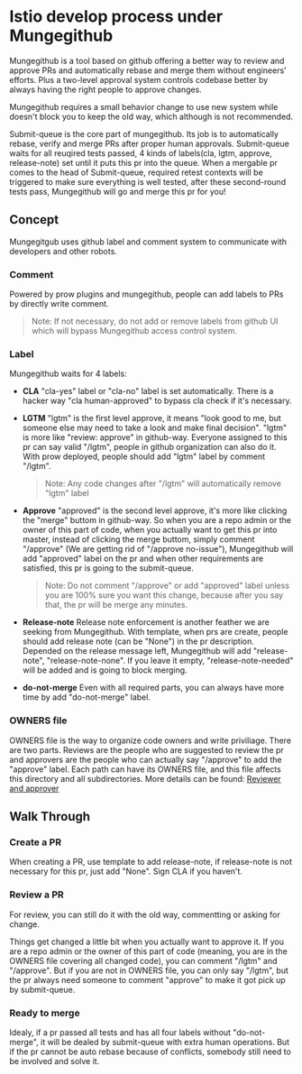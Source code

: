 # Istio develop process under Mungegithub

Mungegithub is a tool based on github offering a better way to review and approve PRs and automatically rebase and merge them without engineers' efforts. Plus a two-level approval system controls codebase better by always having the right people to approve changes. 

Mungegithub requires a small behavior change to use new system while doesn't block you to keep the old way, which although is not recommended.

Submit-queue is the core part of mungegithub. Its job is to automatically rebase, verify and merge PRs after proper human approvals.
Submit-queue waits for all reuqired tests passed, 4 kinds of labels(cla, lgtm, approve, release-note) set until it puts this pr into the queue. When a mergable pr comes to the head of Submit-queue, required retest contexts will be triggered to make sure everything is well tested, after these second-round tests pass, Mungegithub will go and merge this pr for you!

## Concept
Mungegitgub uses github label and comment system to communicate with developers and other robots.

### Comment
Powered by prow plugins and mungegithub, people can add labels to PRs by directly write comment. 

  >  Note: If not necessary, do not add or remove labels from github UI which will bypass Mungegithub access control system.

### Label
Mungegithub waits for 4 labels:
* **CLA** "cla-yes" label or "cla-no" label is set automatically. There is a hacker way "cla human-approved" to bypass cla check if it's necessary.
* **LGTM** "lgtm" is the first level approve, it means "look good to me, but someone else may need to take a look and make final decision". "lgtm" is more like "review: approve" in github-way. Everyone assigned to this pr can say valid "/lgtm", people in github organization can also do it. With prow deployed, people should add "lgtm" label by comment "/lgtm". 

  >  Note: Any code changes after "/lgtm" will automatically remove "lgtm" label
  
* **Approve** "approved" is the second level approve, it's more like clicking the "merge" buttom in github-way. So when you are a repo admin or the owner of this part of code, when you actually want to get this pr into master, instead of clicking the merge buttom, simply comment "/approve" (We are getting rid of "/approve no-issue"), Mungegithub will add "approved" label on the pr and when other requirements are satisfied, this pr is going to the submit-queue.

  >  Note: Do not comment "/approve" or add "approved" label unless you are 100% sure you want this change, because after you say that, the pr will be merge any minutes.
    
* **Release-note** Release note enforcement is another feather we are seeking from Mungegithub. With template, when prs are create, people should add release note (can be "None") in the pr description. Depended on the release message left, Mungegithub will add "release-note", "release-note-none". If you leave it empty, "release-note-needed" will be added and is going to block merging.

* **do-not-merge** Even with all required parts, you can always have more time by add "do-not-merge" label. 

### OWNERS file
OWNERS file is the way to organize code owners and write priviliage. There are two parts. Reviews are the people who are suggested to review the pr and approvers are the people who can actually say "/approve" to add the "approve" label. Each path can have its OWNERS file, and this file affects this directory and all subdirectories. More details can be found: [Reviewer and approver](https://github.com/kubernetes/test-infra/tree/master/mungegithub/mungers/approvers)

## Walk Through
### Create a PR
When creating a PR, use template to add release-note, if release-note is not necessary for this pr, just add "None". Sign CLA if you haven't. 

### Review a PR
For review, you can still do it with the old way, commentting or asking for change.

Things get changed a little bit when you actually want to approve it. If you are a repo admin or the owner of this part of code (meaning, you are in the OWNERS file covering all changed code), you can comment "/lgtm" and "/approve". But if you are not in OWNERS file, you can only say "/lgtm", but the pr always need someone to comment "approve" to make it got pick up by submit-queue.

### Ready to merge
Idealy, if a pr passed all tests and has all four labels without "do-not-merge", it will be dealed by submit-queue with extra human operations. But if the pr cannot be auto rebase because of conflicts, somebody still need to be involved and solve it.
